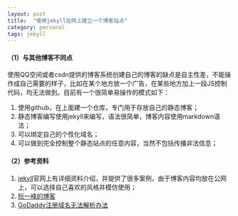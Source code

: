 ```yaml
---
layout: post
title:  "使用jekyll在网上建立一个博客站点"
category: personal
tags: jekyll
---
```

#### （1）与其他博客不同点

使用QQ空间或者csdn提供的博客系统创建自己的博客的缺点是自主性差，不能操作成自己需要的样子，比如在某个地方放一个广告，在某些地方加上一段JS控制代码，均无法做到。目前有一个很简单易操作的模式如下：
1. 使用github，在上面建一个仓库，专门用于存放自己的静态博客；
2. 静态博客编写使用jekyll来编写，语法很简单，博客内容使用markdown语法；
3. 可以绑定自己的个性化域名；
4. 可以做到完全控制整个静态站点的任意内容，当然不包括传播非法信息；

#### （2）参考资料

1. [jekyll](http://jekyllrb.com/)官网上有详细资料介绍，并提供了很多案例，由于博客内容均放在公网上，可以选择自己喜欢的风格并模仿使用；
2. [阮一峰的博客](http://www.ruanyifeng.com/blog/2012/08/blogging_with_jekyll.html)
3. [GoDaddy注册域名无法解析办法](http://blog.csdn.net/newborn2012/article/details/23168851)
